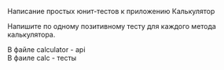 Написание простых юнит-тестов к приложению Калькулятор

Напишите по одному позитивному тесту для каждого метода калькулятора.

В файле  calculator - api  
В фаиле сalc - тесты
